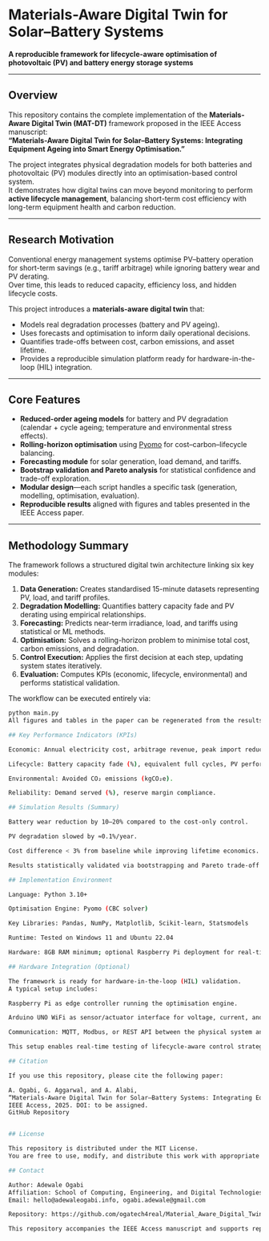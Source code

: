 # Materials-Aware Digital Twin for Solar–Battery Systems  
**A reproducible framework for lifecycle-aware optimisation of photovoltaic (PV) and battery energy storage systems**

---

## Overview

This repository contains the complete implementation of the **Materials-Aware Digital Twin (MAT-DT)** framework proposed in the IEEE Access manuscript:  
**“Materials-Aware Digital Twin for Solar–Battery Systems: Integrating Equipment Ageing into Smart Energy Optimisation.”**

The project integrates physical degradation models for both batteries and photovoltaic (PV) modules directly into an optimisation-based control system.  
It demonstrates how digital twins can move beyond monitoring to perform **active lifecycle management**, balancing short-term cost efficiency with long-term equipment health and carbon reduction.

---

## Research Motivation

Conventional energy management systems optimise PV–battery operation for short-term savings (e.g., tariff arbitrage) while ignoring battery wear and PV derating.  
Over time, this leads to reduced capacity, efficiency loss, and hidden lifecycle costs.

This project introduces a **materials-aware digital twin** that:
- Models real degradation processes (battery and PV ageing).  
- Uses forecasts and optimisation to inform daily operational decisions.  
- Quantifies trade-offs between cost, carbon emissions, and asset lifetime.  
- Provides a reproducible simulation platform ready for hardware-in-the-loop (HIL) integration.

---

## Core Features

- **Reduced-order ageing models** for battery and PV degradation (calendar + cycle ageing; temperature and environmental stress effects).  
- **Rolling-horizon optimisation** using [Pyomo](https://www.pyomo.org/) for cost–carbon–lifecycle balancing.  
- **Forecasting module** for solar generation, load demand, and tariffs.  
- **Bootstrap validation and Pareto analysis** for statistical confidence and trade-off exploration.  
- **Modular design**—each script handles a specific task (generation, modelling, optimisation, evaluation).  
- **Reproducible results** aligned with figures and tables presented in the IEEE Access paper.

---

## Methodology Summary

The framework follows a structured digital twin architecture linking six key modules:

1. **Data Generation:** Creates standardised 15-minute datasets representing PV, load, and tariff profiles.  
2. **Degradation Modelling:** Quantifies battery capacity fade and PV derating using empirical relationships.  
3. **Forecasting:** Predicts near-term irradiance, load, and tariffs using statistical or ML methods.  
4. **Optimisation:** Solves a rolling-horizon problem to minimise total cost, carbon emissions, and degradation.  
5. **Control Execution:** Applies the first decision at each step, updating system states iteratively.  
6. **Evaluation:** Computes KPIs (economic, lifecycle, environmental) and performs statistical validation.

The workflow can be executed entirely via:

```bash
python main.py
All figures and tables in the paper can be regenerated from the results/ and figs/ directories.

## Key Performance Indicators (KPIs)

Economic: Annual electricity cost, arbitrage revenue, peak import reduction, LCOS.

Lifecycle: Battery capacity fade (%), equivalent full cycles, PV performance ratio decline.

Environmental: Avoided CO₂ emissions (kgCO₂e).

Reliability: Demand served (%), reserve margin compliance.

## Simulation Results (Summary)

Battery wear reduction by 10–20% compared to the cost-only control.

PV degradation slowed by ≈0.1%/year.

Cost difference < 3% from baseline while improving lifetime economics.

Results statistically validated via bootstrapping and Pareto trade-off analysis.

## Implementation Environment

Language: Python 3.10+

Optimisation Engine: Pyomo (CBC solver)

Key Libraries: Pandas, NumPy, Matplotlib, Scikit-learn, Statsmodels

Runtime: Tested on Windows 11 and Ubuntu 22.04

Hardware: 8GB RAM minimum; optional Raspberry Pi deployment for real-time control

## Hardware Integration (Optional)

The framework is ready for hardware-in-the-loop (HIL) validation.
A typical setup includes:

Raspberry Pi as edge controller running the optimisation engine.

Arduino UNO WiFi as sensor/actuator interface for voltage, current, and temperature measurements.

Communication: MQTT, Modbus, or REST API between the physical system and the digital twin.

This setup enables real-time testing of lifecycle-aware control strategies.

## Citation

If you use this repository, please cite the following paper:

A. Ogabi, G. Aggarwal, and A. Alabi,
“Materials-Aware Digital Twin for Solar–Battery Systems: Integrating Equipment Ageing into Smart Energy Optimisation,”
IEEE Access, 2025. DOI: to be assigned.
GitHub Repository


## License

This repository is distributed under the MIT License.
You are free to use, modify, and distribute this work with appropriate credit.

## Contact

Author: Adewale Ogabi
Affiliation: School of Computing, Engineering, and Digital Technologies, Teesside University, UK
Email: hello@adewaleogabi.info, ogabi.adewale@gmail.com

Repository: https://github.com/ogatech4real/Material_Aware_Digital_Twin

This repository accompanies the IEEE Access manuscript and supports reproducible research in lifecycle-aware optimisation and digital twin development for renewable energy systems.
